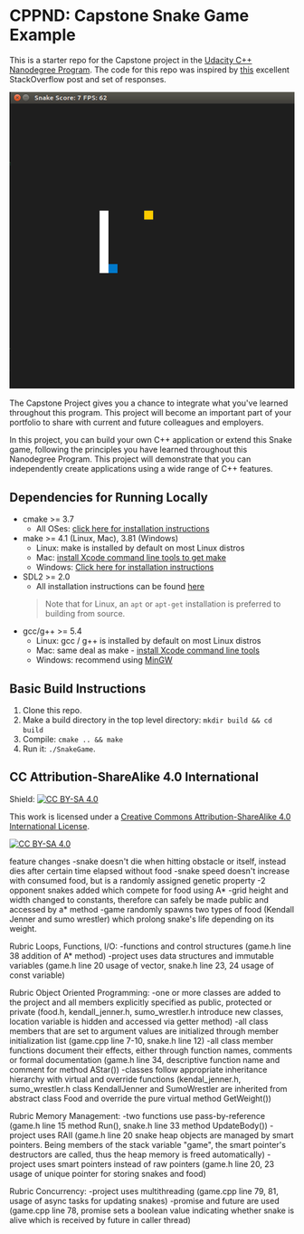 # CPPND: Capstone Snake Game Example

This is a starter repo for the Capstone project in the [Udacity C++ Nanodegree Program](https://www.udacity.com/course/c-plus-plus-nanodegree--nd213). The code for this repo was inspired by [this](https://codereview.stackexchange.com/questions/212296/snake-game-in-c-with-sdl) excellent StackOverflow post and set of responses.

<img src="snake_game.gif"/>

The Capstone Project gives you a chance to integrate what you've learned throughout this program. This project will become an important part of your portfolio to share with current and future colleagues and employers.

In this project, you can build your own C++ application or extend this Snake game, following the principles you have learned throughout this Nanodegree Program. This project will demonstrate that you can independently create applications using a wide range of C++ features.

## Dependencies for Running Locally
* cmake >= 3.7
  * All OSes: [click here for installation instructions](https://cmake.org/install/)
* make >= 4.1 (Linux, Mac), 3.81 (Windows)
  * Linux: make is installed by default on most Linux distros
  * Mac: [install Xcode command line tools to get make](https://developer.apple.com/xcode/features/)
  * Windows: [Click here for installation instructions](http://gnuwin32.sourceforge.net/packages/make.htm)
* SDL2 >= 2.0
  * All installation instructions can be found [here](https://wiki.libsdl.org/Installation)
  >Note that for Linux, an `apt` or `apt-get` installation is preferred to building from source. 
* gcc/g++ >= 5.4
  * Linux: gcc / g++ is installed by default on most Linux distros
  * Mac: same deal as make - [install Xcode command line tools](https://developer.apple.com/xcode/features/)
  * Windows: recommend using [MinGW](http://www.mingw.org/)

## Basic Build Instructions

1. Clone this repo.
2. Make a build directory in the top level directory: `mkdir build && cd build`
3. Compile: `cmake .. && make`
4. Run it: `./SnakeGame`.


## CC Attribution-ShareAlike 4.0 International


Shield: [![CC BY-SA 4.0][cc-by-sa-shield]][cc-by-sa]

This work is licensed under a
[Creative Commons Attribution-ShareAlike 4.0 International License][cc-by-sa].

[![CC BY-SA 4.0][cc-by-sa-image]][cc-by-sa]

[cc-by-sa]: http://creativecommons.org/licenses/by-sa/4.0/
[cc-by-sa-image]: https://licensebuttons.net/l/by-sa/4.0/88x31.png
[cc-by-sa-shield]: https://img.shields.io/badge/License-CC%20BY--SA%204.0-lightgrey.svg

feature changes
-snake doesn't die when hitting obstacle or itself, instead dies after certain time elapsed without food
-snake speed doesn't increase with consumed food, but is a randomly assigned genetic property
-2 opponent snakes added which compete for food using A*
-grid height and width changed to constants, therefore can safely be made public and accessed by a* method
-game randomly spawns two types of food (Kendall Jenner and sumo wrestler) which prolong snake's life depending on its weight.

Rubric Loops, Functions, I/O:
-functions and control structures (game.h line 38 addition of A* method)
-project uses data structures and immutable variables (game.h line 20 usage of vector, snake.h line 23, 24 usage of const variable)

Rubric Object Oriented Programming:
-one or more classes are added to the project and all members explicitly specified as public, protected or private (food.h, kendall_jenner.h, sumo_wrestler.h introduce new classes, location variable is hidden and accessed via getter method)
-all class members that are set to argument values are initialized through member initialization list (game.cpp line 7-10, snake.h line 12)
-all class member functions document their effects, either through function names, comments or formal documentation (game.h line 34, descriptive function name and comment for method AStar())
-classes follow appropriate inheritance hierarchy with virtual and override functions (kendal_jenner.h, sumo_wrestler.h class KendallJenner and SumoWrestler are inherited from abstract class Food and override the pure virtual method GetWeight())

Rubric Memory Management:
-two functions use pass-by-reference (game.h line 15 method Run(), snake.h line 33 method UpdateBody())
-project uses RAII (game.h line 20 snake heap objects are managed by smart pointers. Being members of the stack variable "game", the smart pointer's destructors are called, thus the heap memory is freed automatically)
-project uses smart pointers instead of raw pointers (game.h line 20, 23 usage of unique pointer for storing snakes and food)

Rubric Concurrency:
-project uses multithreading (game.cpp line 79, 81, usage of async tasks for updating snakes)
-promise and future are used (game.cpp line 78, promise sets a boolean value indicating whether snake is alive which is received by future in caller thread)